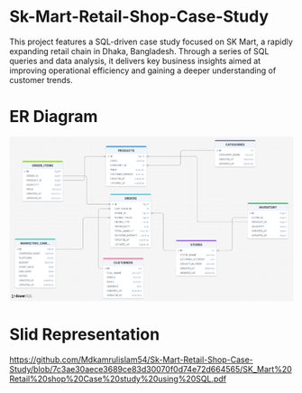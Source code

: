 # Sk-Mart-Retail-Shop-Case-Study
This project features a SQL-driven case study focused on SK Mart, a rapidly expanding retail chain in Dhaka, Bangladesh. Through a series of SQL queries and data analysis, it delivers key business insights aimed at improving operational efficiency and gaining a deeper understanding of customer trends.

# ER Diagram

![image alt](https://github.com/Mdkamrulislam54/Sk-Mart-Retail-Shop-Case-Study/blob/204c171d17a37c87bb091c170c78948e7a3203c3/drawSQL-image-export-2025-06-19.png)

# Slid Representation
https://github.com/Mdkamrulislam54/Sk-Mart-Retail-Shop-Case-Study/blob/7c3ae30aece3689ce83d30070f0d74e72d664565/SK_Mart%20Retail%20shop%20Case%20study%20using%20SQL.pdf

